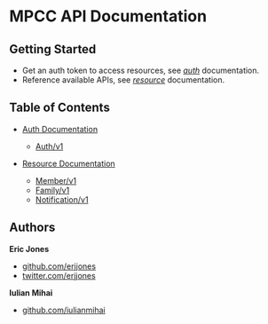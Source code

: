 # MPCC API Documentation

## Getting Started

* Get an auth token to access resources, see [_auth_](/MPCC/MPCC-API-DOC/blob/master/Auth/README.md) documentation.
* Reference available APIs, see [_resource_](/MPCC/MPCC-API-DOC/blob/master/Resources/README.md) documentation.

## Table of Contents

* [Auth Documentation](/MPCC/MPCC-API-DOC/blob/master/Auth/README.md)	
	* [Auth/v1](/MPCC/MPCC-API-DOC/blob/master/Auth/v1/Auth.md)		

* [Resource Documentation](/MPCC/MPCC-API-DOC/blob/master/Resources/README.md)
	* [Member/v1](/MPCC/MPCC-API-DOC/blob/master/Resources/v1/Member.md)
	* [Family/v1](/MPCC/MPCC-API-DOC/blob/master/Resources/v1/Family.md)
	* [Notification/v1](/MPCC/MPCC-API-DOC/blob/master/Resources/v1/Notification.md)

## Authors

**Eric Jones** 

+ [github.com/erjjones](https://github.com/erjjones)
+ [twitter.com/erjjones](http://twitter.com/erjjones)

**Iulian Mihai** 
	
+ [github.com/iulianmihai](https://github.com/iulianmihai)